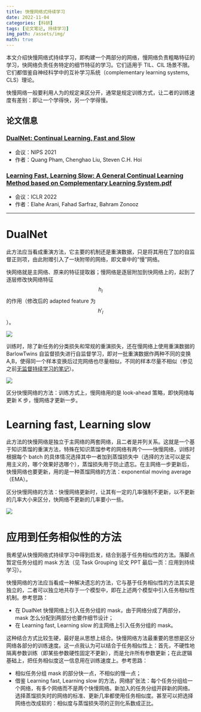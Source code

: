 ```yaml
---
title: 快慢网络式持续学习
date: 2022-11-04
categories: [科研]
tags: [论文笔记, 持续学习]
img_path: /assets/img/
math: true
---
```




本文介绍快慢网络式持续学习，即构建一个两部分的网络，慢网络负责粗略特征的学习，快网络负责任务特定的细节特征的学习。它们适用于 TIL、CIL 场景不限。它们都借鉴自神经科学中的互补学习系统（complementary learning systems, CLS）理论。

快慢网络一般要利用人为的规定来区分开，通常是规定训练方式，让二者的训练速度有差别：即让一个学得快，另一个学得慢。


## 论文信息

### [DualNet: Continual Learning, Fast and Slow](https://openreview.net/pdf?id=eQ7Kh-QeWnO)

- 会议：NIPS 2021
- 作者：Quang Pham, Chenghao Liu, Steven C.H. Hoi


### [Learning Fast, Learning Slow: A General Continual Learning Method based on Complementary Learning System.pdf](https://openreview.net/pdf?id=uxxFrDwrE7Y)

- 会议：ICLR 2022
- 作者：Elahe Arani, Fahad Sarfraz, Bahram Zonooz

--------------


# DualNet

此方法应当看成重演方法，它主要的机制还是重演数据，只是将其用在了加的自监督正则项，由此附赠引入了一块附带的网络，即文章中的“慢”网络。

快网络就是主网络、原来的特征提取器；慢网络是逐层附加到快网络上的，起到了逐层修改快网络特征 $$h_l$$ 的作用（修改后的 adapted feature 为 $$h'_l$$）。

![](DualNet_test.png)

训练时，除了新任务的分类损失和常规的重演损失，还在慢网络上使用重演数据的 BarlowTwins 自监督损失进行自监督学习，即对一批重演数据作两种不同的变换 A,B，使得同一个样本变换后过完网络也尽量相似，不同的样本尽量不相似（参见之前[无监督持续学习的笔记]()）。

![](DualNet_train.png)

区分快慢网络的方法：训练方式上，慢网络用的是 look-ahead 策略，即快网络每更新 K 步，慢网络才更新一步。


# Learning fast, Learning slow

此方法的快慢网络是独立于主网络的两套网络，且二者是并列关系。这就是一个基于知识蒸馏的重演方法，特殊在知识蒸馏参考的网络有两个——快慢网络，训练时根据每个 batch 的具体情况选择其中一者加到蒸馏损失中（选择的方法可以是实用主义的，哪个效果好选哪个），蒸馏损失用于防止遗忘。在主网络一步更新后，快慢网络也要更新，用的是一种蒸馏网络的方法：exponential moving average（EMA）。

区分快慢网络的方法：快慢网络更新时，让其有一定的几率强制不更新，以不更新的几率大小来区分，快网络不更新的几率要小一些。

![](learning-fast-learning-slow.png)



# 应用到任务相似性的方法

我希望从快慢网络式持续学习中得到启发，结合到基于任务相似性的方法。落脚点暂定任务分组的 mask 方法（见 Task Grouping 论文 PPT 最后一页：应用到持续学习）。

快慢网络的方法应当看成一种解决遗忘的方法，它与基于任务相似性的方法其实是独立的，二者可以独立地共存于一个模型中，即在上述两个模型中引入任务相似性机制。参考思路：

- 在 DualNet 快慢网络上引入任务分组的 mask，由于网络分成了两部分，mask 怎么分配到两部分也要作细节设计；
- 在 Learning fast, Learning slow 的主网络上引入任务分组的 mask。


这种结合方式比较生硬，最好是从思想上结合。快慢网络方法最重要的思想是区分网络各部分的训练速度。这一点我认为可以结合于任务相似性上：首先，不硬性地隔离参数训练（即某些参数硬性固定不更新），而是允许所有参数更新；在此逻辑基础上，把任务相似度这一信息用在训练速度上。参考思路：

- 相似任务分组 mask 的部分快一点，不相似的慢一点；
- 借鉴 Learning fast, Learning slow 的方法，网络扩张法：每个任务分组给一个网络，有多个网络而不是两个快慢网络。新加入的任务分组开辟新的网络。选择蒸馏损失时的网络的标准、更新几率都使用任务相似度。甚至可以把选择网络也改成软的：相似度与蒸馏损失项的正则化系数成正比。
